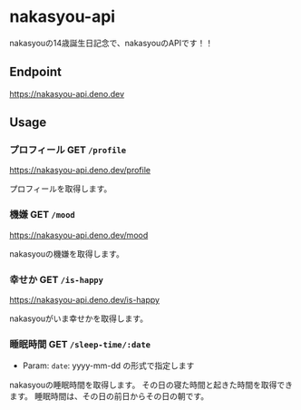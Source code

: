 # nakasyou-api
nakasyouの14歳誕生日記念で、nakasyouのAPIです！！

## Endpoint
https://nakasyou-api.deno.dev
## Usage
### プロフィール GET `/profile`
https://nakasyou-api.deno.dev/profile

プロフィールを取得します。

### 機嫌 GET `/mood`
https://nakasyou-api.deno.dev/mood

nakasyouの機嫌を取得します。

### 幸せか GET `/is-happy`
https://nakasyou-api.deno.dev/is-happy

nakasyouがいま幸せかを取得します。

### 睡眠時間 GET `/sleep-time/:date`
- Param: `date`: yyyy-mm-dd の形式で指定します

nakasyouの睡眠時間を取得します。
その日の寝た時間と起きた時間を取得できます。
睡眠時間は、その日の前日からその日の朝です。
